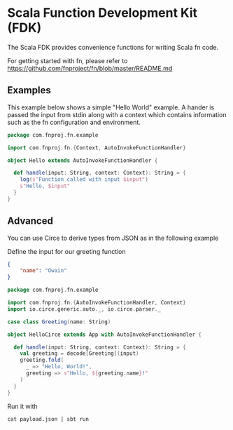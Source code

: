 # Scala Function Development Kit (FDK)

The Scala FDK provides convenience functions for writing Scala fn code.

For getting started with fn, please refer to https://github.com/fnproject/fn/blob/master/README.md

## Examples

This example below shows a simple "Hello World" example. A hander is passed the input from stdin along with a context
which contains information such as the fn configuration and environment.

```scala
package com.fnproj.fn.example

import com.fnproj.fn.{Context, AutoInvokeFunctionHandler}

object Hello extends AutoInvokeFunctionHandler {

  def handle(input: String, context: Context): String = {
    log(s"Function called with input $input")
    s"Hello, $input"
  }
}
```

## Advanced

You can use Circe to derive types from JSON as in the following example

Define the input for our greeting function

```json
{
    "name": "Owain"
}
```

```scala
package com.fnproj.fn.example

import com.fnproj.fn.{AutoInvokeFunctionHandler, Context}
import io.circe.generic.auto._, io.circe.parser._

case class Greeting(name: String)

object HelloCirce extends App with AutoInvokeFunctionHandler {

  def handle(input: String, context: Context): String = {
    val greeting = decode[Greeting](input)
    greeting.fold(
      _ => "Hello, World!",
      greeting => s"Hello, ${greeting.name}!"
    )
  }
}
```

Run it with

```
cat payload.json | sbt run
```